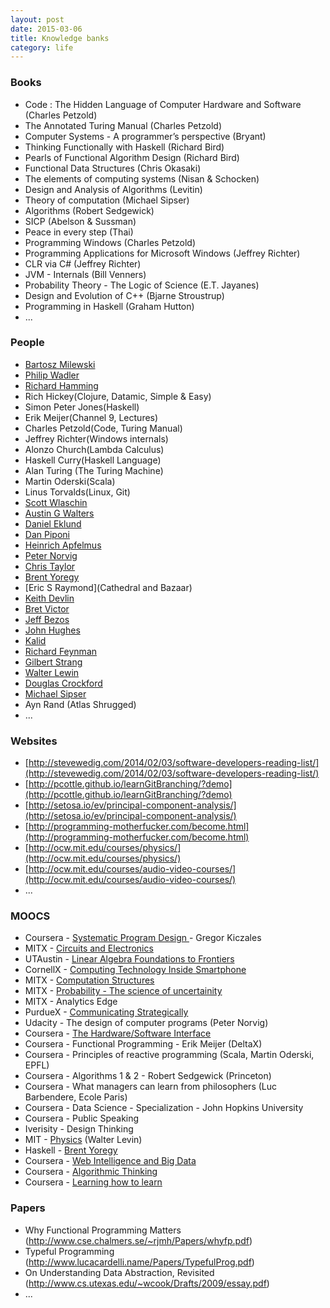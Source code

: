 ```yaml
---
layout: post
date: 2015-03-06
title: Knowledge banks
category: life
---
```


### Books

* Code : The Hidden Language of Computer Hardware and Software (Charles Petzold)
* The Annotated Turing Manual (Charles Petzold)
* Computer Systems - A programmer’s perspective (Bryant)
* Thinking Functionally with Haskell (Richard Bird)
* Pearls of Functional Algorithm Design (Richard Bird)
* Functional Data Structures (Chris Okasaki)
* The elements of computing systems (Nisan & Schocken)
* Design and Analysis of Algorithms (Levitin)
* Theory of computation (Michael Sipser)
* Algorithms (Robert Sedgewick)
* SICP (Abelson & Sussman)
* Peace in every step (Thai)
* Programming Windows (Charles Petzold)
* Programming Applications for Microsoft Windows (Jeffrey Richter)
* CLR via C# (Jeffrey Richter)
* JVM - Internals (Bill Venners)
* Probability Theory - The Logic of Science (E.T. Jayanes)
* Design and Evolution of C++ (Bjarne Stroustrup)
* Programming in Haskell (Graham Hutton)
* ...

### People

* [Bartosz Milewski](http://bartoszmilewski.com/2014/10/28/category-theory-for-programmers-the-preface/)
* [Philip Wadler](https://www.youtube.com/playlist?list=PLtRG9GLtNcHBv4cuh2w1cz5VsgY6adoc3)
* [Richard Hamming](https://www.youtube.com/playlist?list=PL2FF649D0C4407B30)
* Rich Hickey(Clojure, Datamic, Simple & Easy)
* Simon Peter Jones(Haskell)
* Erik Meijer(Channel 9, Lectures)
* Charles Petzold(Code, Turing Manual)
* Jeffrey Richter(Windows internals)
* Alonzo Church(Lambda Calculus)
* Haskell Curry(Haskell Language)
* Alan Turing (The Turing Machine)
* Martin Oderski(Scala)
* Linus Torvalds(Linux, Git)
* [Scott Wlaschin](http://fsharpforfunandprofit.com)
* [Austin G Walters]( http://austingwalters.com/knowledge/)
* [Daniel Eklund](http://merrigrove.blogspot.in/2011/12/another-introduction-to-algebraic-data.html)
* [Dan Piponi](http://blog.sigfpe.com/2014/05/types-and-two-approaches-to-problem.html)
* [Heinrich Apfelmus](http://apfelmus.nfshost.com/articles/operational-monad.html)
* [Peter Norvig](http://norvig.com/21-days.html)
* [Chris Taylor](http://chris-taylor.github.io/)
* [Brent Yoregy](http://www.seas.upenn.edu/~cis194/spring13)
* [Eric S Raymond](Cathedral and Bazaar)
* [Keith Devlin](http://profkeithdevlin.org/)
* [Bret Victor](http://worrydream.com/#!/InventingOnPrinciple)
* [Jeff Bezos](http://www.amazon.com/Values-Careers-Homepage/b?node=239365011)
* [John Hughes](http://www.cse.chalmers.se/~rjmh/Papers/whyfp.pdf)
* [Kalid](http://betterexplained.com/)
* [Richard Feynman](http://www.feynmanlectures.caltech.edu/)
* [Gilbert Strang](http://ocw.mit.edu/courses/mathematics/18-06-linear-algebra-spring-2010/)
* [Walter Lewin](http://videolectures.net/walter_h_g_lewin/)
* [Douglas Crockford](https://www.youtube.com/watch?v=v2ifWcnQs6M&list=PL62E185BB8577B63D)
* [Michael Sipser](https://www.youtube.com/watch?v=msp2y_Y5ML://www.youtube.com/watch?v=msp2y_Y5MLE)
* Ayn Rand (Atlas Shrugged)
* ...

### Websites
* [http://stevewedig.com/2014/02/03/software-developers-reading-list/](http://stevewedig.com/2014/02/03/software-developers-reading-list/)
* [http://pcottle.github.io/learnGitBranching/?demo](http://pcottle.github.io/learnGitBranching/?demo)
* [http://setosa.io/ev/principal-component-analysis/](http://setosa.io/ev/principal-component-analysis/)
* [http://programming-motherfucker.com/become.html](http://programming-motherfucker.com/become.html)
* [http://ocw.mit.edu/courses/physics/](http://ocw.mit.edu/courses/physics/)
* [http://ocw.mit.edu/courses/audio-video-courses/](http://ocw.mit.edu/courses/audio-video-courses/)
* ...

### MOOCS
* Coursera - [Systematic Program Design ](https://www.coursera.org/course/programdesign)- Gregor Kiczales
* MITX - [Circuits and Electronics](https://6002x.mitx.mit.edu/courseware)
* UTAustin - [Linear Algebra Foundations to Frontiers](https://courses.edx.org/courses/UTAustinX/UT.5.02x/1T2015/courseware)
* CornellX - [Computing Technology Inside Smartphone](https://courses.edx.org/courses/CornellX/ENGRI1210x/1T2015/courseware)
* MITX - [Computation Structures](https://courses.edx.org/courses/MITx/6.004.1x/1T2015/courseware/c4/c4s1/)
* MITX - [Probability - The science of uncertainity](https://courses.edx.org/courses/MITx/6.041x_1/1T2015/courseware)
* MITX - Analytics Edge
* PurdueX - [Communicating Strategically](https://courses.edx.org/courses/PurdueX/pncom201501x/2015_T1/courseware)
* Udacity - The design of computer programs (Peter Norvig)
* Coursera - [The Hardware/Software Interface](https://www.coursera.org/course/hwswinterface)
* Coursera - Functional Programming - Erik Meijer (DeltaX)
* Coursera - Principles of reactive programming (Scala, Martin Oderski, EPFL)
* Coursera - Algorithms 1 & 2 - Robert Sedgewick (Princeton)
* Coursera - What managers can learn from philosophers (Luc Barbendere, Ecole Paris)
* Coursera - Data Science - Specialization - John Hopkins University
* Coursera - Public Speaking
* Iverisity - Design Thinking
* MIT - [Physics](http://ocw.mit.edu/courses/physics/) (Walter Levin)
* Haskell - [Brent Yoregy](http://www.seas.upenn.edu/~cis194/spring13)
* Coursera - [Web Intelligence and Big Data](https://www.coursera.org/course/bigdata)
* Coursera - [Algorithmic Thinking](https://www.coursera.org/course/algorithmicthink1)
* Coursera - [Learning how to learn](https://www.coursera.org/learn/learning-how-to-learn)

### Papers
* Why Functional Programming Matters (http://www.cse.chalmers.se/~rjmh/Papers/whyfp.pdf)
* Typeful Programming (http://www.lucacardelli.name/Papers/TypefulProg.pdf)
* On Understanding Data Abstraction, Revisited (http://www.cs.utexas.edu/~wcook/Drafts/2009/essay.pdf)
* ...
